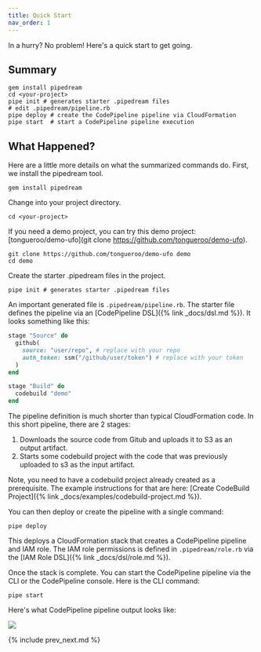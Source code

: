 ```yaml
---
title: Quick Start
nav_order: 1
---
```


In a hurry? No problem!  Here's a quick start to get going.

## Summary

    gem install pipedream
    cd <your-project>
    pipe init # generates starter .pipedream files
    # edit .pipedream/pipeline.rb
    pipe deploy # create the CodePipeline pipeline via CloudFormation
    pipe start  # start a CodePipeline pipeline execution

## What Happened?

Here are a little more details on what the summarized commands do. First, we install the pipedream tool.

    gem install pipedream

Change into your project directory.

    cd <your-project>

If you need a demo project, you can try this demo project: [tongueroo/demo-ufo](git clone https://github.com/tongueroo/demo-ufo).

    git clone https://github.com/tongueroo/demo-ufo demo
    cd demo

Create the starter .pipedream files in the project.

    pipe init # generates starter .pipedream files

An important generated file is `.pipedream/pipeline.rb`. The starter file defines the pipeline via an [CodePipeline DSL]({% link _docs/dsl.md %}). It looks something like this:

```ruby
stage "Source" do
  github(
    source: "user/repo", # replace with your repo
    auth_token: ssm("/github/user/token") # replace with your token
  )
end

stage "Build" do
  codebuild "demo"
end
```

The pipeline definition is much shorter than typical CloudFormation code. In this short pipeline, there are 2 stages:

1. Downloads the source code from Gitub and uploads it to S3 as an output artifact.
2. Starts some codebuild project with the code that was previously uploaded to s3 as the input artifact.

Note, you need to have a codebuild project already created as a prerequisite. The example instructions for that are here: [Create CodeBuild Project]({% link _docs/examples/codebuild-project.md %}).

You can then deploy or create the pipeline with a single command:

    pipe deploy

This deploys a CloudFormation stack that creates a CodePipeline pipeline and IAM role.  The IAM role permissions is defined in `.pipedream/role.rb` via the [IAM Role DSL]({% link _docs/dsl/role.md %}).

Once the stack is complete. You can start the CodePipeline pipeline via the CLI or the CodePipeline console.  Here is the CLI command:

    pipe start

Here's what CodePipeline pipeline output looks like:

![](/img/docs/codepipeline-output.png)

{% include prev_next.md %}
